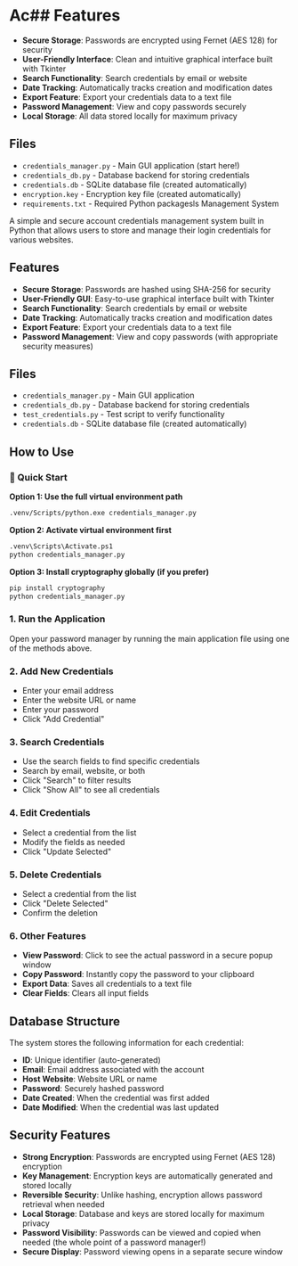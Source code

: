 # Ac## Features

- **Secure Storage**: Passwords are encrypted using Fernet (AES 128) for security
- **User-Friendly Interface**: Clean and intuitive graphical interface built with Tkinter
- **Search Functionality**: Search credentials by email or website
- **Date Tracking**: Automatically tracks creation and modification dates
- **Export Feature**: Export your credentials data to a text file
- **Password Management**: View and copy passwords securely
- **Local Storage**: All data stored locally for maximum privacy

## Files

- `credentials_manager.py` - Main GUI application (start here!)
- `credentials_db.py` - Database backend for storing credentials
- `credentials.db` - SQLite database file (created automatically)
- `encryption.key` - Encryption key file (created automatically)
- `requirements.txt` - Required Python packagesls Management System

A simple and secure account credentials management system built in Python that allows users to store and manage their login credentials for various websites.

## Features

- **Secure Storage**: Passwords are hashed using SHA-256 for security
- **User-Friendly GUI**: Easy-to-use graphical interface built with Tkinter
- **Search Functionality**: Search credentials by email or website
- **Date Tracking**: Automatically tracks creation and modification dates
- **Export Feature**: Export your credentials data to a text file
- **Password Management**: View and copy passwords (with appropriate security measures)

## Files

- `credentials_manager.py` - Main GUI application
- `credentials_db.py` - Database backend for storing credentials
- `test_credentials.py` - Test script to verify functionality
- `credentials.db` - SQLite database file (created automatically)

## How to Use

### 🚀 Quick Start

**Option 1: Use the full virtual environment path**
```bash
.venv/Scripts/python.exe credentials_manager.py
```

**Option 2: Activate virtual environment first**
```bash
.venv\Scripts\Activate.ps1
python credentials_manager.py
```

**Option 3: Install cryptography globally (if you prefer)**
```bash
pip install cryptography
python credentials_manager.py
```

### 1. Run the Application
Open your password manager by running the main application file using one of the methods above.

### 2. Add New Credentials
- Enter your email address
- Enter the website URL or name
- Enter your password
- Click "Add Credential"

### 3. Search Credentials
- Use the search fields to find specific credentials
- Search by email, website, or both
- Click "Search" to filter results
- Click "Show All" to see all credentials

### 4. Edit Credentials
- Select a credential from the list
- Modify the fields as needed
- Click "Update Selected"

### 5. Delete Credentials
- Select a credential from the list
- Click "Delete Selected"
- Confirm the deletion

### 6. Other Features
- **View Password**: Click to see the actual password in a secure popup window
- **Copy Password**: Instantly copy the password to your clipboard
- **Export Data**: Saves all credentials to a text file
- **Clear Fields**: Clears all input fields

## Database Structure

The system stores the following information for each credential:
- **ID**: Unique identifier (auto-generated)
- **Email**: Email address associated with the account
- **Host Website**: Website URL or name
- **Password**: Securely hashed password
- **Date Created**: When the credential was first added
- **Date Modified**: When the credential was last updated

## Security Features

- **Strong Encryption**: Passwords are encrypted using Fernet (AES 128) encryption
- **Key Management**: Encryption keys are automatically generated and stored locally
- **Reversible Security**: Unlike hashing, encryption allows password retrieval when needed
- **Local Storage**: Database and keys are stored locally for maximum privacy
- **Password Visibility**: Passwords can be viewed and copied when needed (the whole point of a password manager!)
- **Secure Display**: Password viewing opens in a separate secure window
